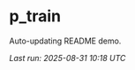 # p_train

Auto-updating README demo.

<!--START_SECTION:status-->
_Last run: 2025-08-31 10:18 UTC_
<!--END_SECTION:status-->



































































































































































































































































